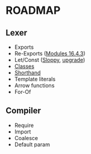 # ROADMAP

## Lexer

- Exports
- Re-Exports ([Modules 16.4.3](http://exploringjs.com/es6/ch_modules.html))
- Let/Const ([Sloppy](http://exploringjs.com/es6/ch_one-javascript.html#sec_sloppy-let-declarations), [upgrade](http://exploringjs.com/es6/ch_first-steps.html#_from-var-to-letconst))
- [Classes](http://exploringjs.com/es6/ch_classes.html)
- [Shorthand](http://exploringjs.com/es6/ch_oop-besides-classes.html#_new-object-literal-features)
- Template literals
- Arrow functions
- For-Of


## Compiler

- Require
- Import
- Coalesce
- Default param

